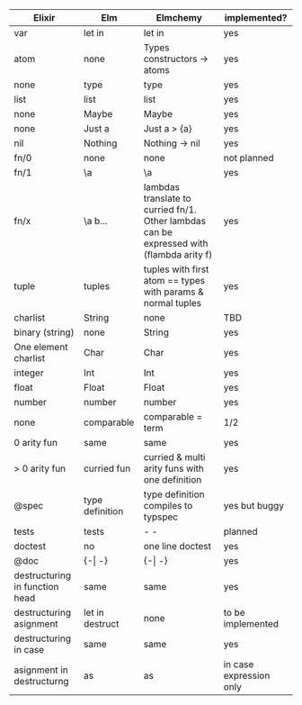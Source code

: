 
| Elixir | Elm | Elmchemy | implemented? |
| --- | --- | --- | --- |
| var | let in | let in | yes |
atom | none | Types constructors -> atoms | yes
none | type | type | yes
list | list | list | yes
none | Maybe | Maybe | yes
none | Just a | Just a > {a} | yes
nil | Nothing | Nothing -> nil | yes
fn/0 | none | none | not planned 
fn/1 | \\a | \\a | yes 
fn/x | \\a b... | lambdas translate to curried fn/1. Other lambdas can be expressed with (flambda arity f) | yes
tuple | tuples | tuples with first atom == types with params & normal tuples | yes
charlist | String | none | TBD
binary (string)  | none | String | yes
One element charlist | Char | Char | yes
integer | Int | Int | yes
float | Float | Float | yes
number | number | number | yes
none | comparable | comparable = term | 1/2
| 0 arity fun | same | same | yes 
\> 0 arity fun | curried fun | curried & multi arity funs with one definition | yes
@spec | type definition | type definition compiles to typspec | yes but buggy 
tests | tests | - - | planned 
doctest | no | one line doctest | yes
@doc | {-\| -} | {-\| -} | yes 
destructuring in function head | same | same | yes
destructuring asignment | let in destruct | none | to be implemented 
destructuring in case | same | same | yes
asignment in destructurng | as | as | in case expression only
